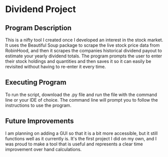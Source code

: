 # Dividend Project
## Program Description

This is a nifty tool I created once I developed an interest in the stock market. It uses the Beautiful Soup package to scrape the live stock price data from RobinHood, and then it scrapes the companies historical dividend payout to estimate your yearly dividend totals. The program prompts the user to enter their stock holdings and quantities and then saves it so it can easily be revisited without having to re-enter it every time.

## Executing Program

To run the script, download the .py file and run the file with the command line or your IDE of choice. The command line will prompt you to follow the instructions to use the program.

## Future Improvements

I am planning on adding a GUI so that it is a bit more accessible, but it still functions well as it currently is. It's the first project I did on my own, and I was proud to make a tool that is useful and represents a clear time improvement over hand calculations.

